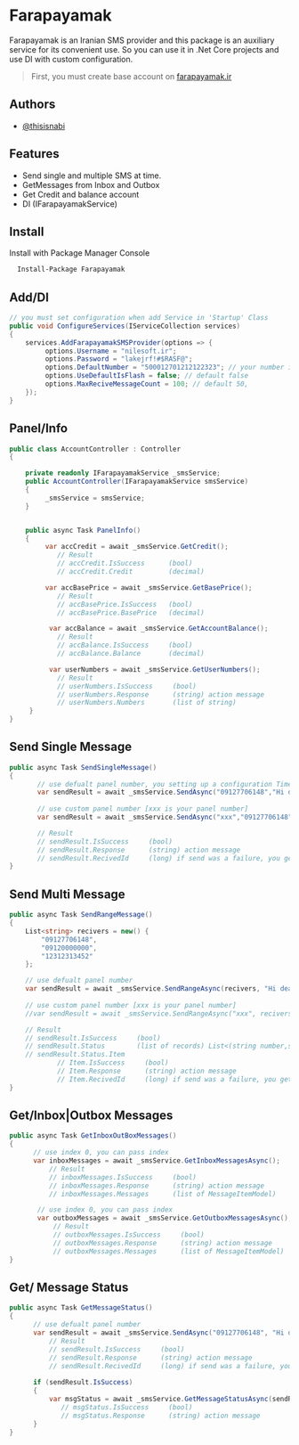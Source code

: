 
# Farapayamak

Farapayamak is an Iranian SMS provider and this package is an auxiliary service for its convenient use. So you can use it in .Net Core projects and use DI with custom configuration.


> First, you must create base account on [farapayamak.ir](https://farapayamak.ir/)

## Authors

- [@thisisnabi](https://www.github.com/thisisnabi)




## Features

- Send single and multiple SMS at time.
- GetMessages from Inbox and Outbox
- Get Credit and balance account
- DI (IFarapayamakService)


## Install

Install with Package Manager Console  

```bash
  Install-Package Farapayamak
```
 
## Add/DI
 
```csharp
// you must set configuration when add Service in 'Startup' Class
public void ConfigureServices(IServiceCollection services)
{
    services.AddFarapayamakSMSProvider(options => {
         options.Username = "nilesoft.ir";
         options.Password = "lakejrf!#$RASF@";
         options.DefaultNumber = "500012701212122323"; // your number in Farapayamak Panel
         options.UseDefaultIsFlash = false; // default false
         options.MaxReciveMessageCount = 100; // default 50,
    });
}
```


## Panel/Info
```csharp
public class AccountController : Controller
{

    private readonly IFarapayamakService _smsService;
    public AccountController(IFarapayamakService smsService)
    {
         _smsService = smsService;
    }


    public async Task PanelInfo()
    {
         var accCredit = await _smsService.GetCredit();
            // Result 
            // accCredit.IsSuccess      (bool)
            // accCredit.Credit         (decimal)

         var accBasePrice = await _smsService.GetBasePrice();
            // Result 
            // accBasePrice.IsSuccess   (bool)
            // accBasePrice.BasePrice   (decimal)

          var accBalance = await _smsService.GetAccountBalance();
            // Result 
            // accBalance.IsSuccess     (bool)
            // accBalance.Balance       (decimal)

          var userNumbers = await _smsService.GetUserNumbers();
            // Result 
            // userNumbers.IsSuccess     (bool)
            // userNumbers.Response      (string) action message
            // userNumbers.Numbers       (list of string)
     }
}
```

## Send Single Message
```csharp
public async Task SendSingleMessage()
{
       // use defualt panel number, you setting up a configuration Time
       var sendResult = await _smsService.SendAsync("09127706148","Hi dear [thisisnabi]");
             
       // use custom panel number [xxx is your panel number]
       var sendResult = await _smsService.SendAsync("xxx","09127706148", "Hi dear [thisisnabi]");

       // Result
       // sendResult.IsSuccess     (bool)
       // sendResult.Response      (string) action message
       // sendResult.RecivedId     (long) if send was a failure, you get -1.
}
```

## Send Multi Message
```csharp
public async Task SendRangeMessage()
{
    List<string> recivers = new() {
        "09127706148",
        "09120000000",
        "12312313452"
    };

    // use defualt panel number
    var sendResult = await _smsService.SendRangeAsync(recivers, "Hi dear [---]");
             
    // use custom panel number [xxx is your panel number]
    //var sendResult = await _smsService.SendRangeAsync("xxx", recivers, "Hi dear [---]");

    // Result
    // sendResult.IsSuccess     (bool)
    // sendResult.Status        (list of records) List<(string number,string response,long recivedId)> 
    // sendResult.Status.Item
            // Item.IsSuccess     (bool)
            // Item.Response      (string) action message
            // Item.RecivedId     (long) if send was a failure, you get -1.
}
```




## Get/Inbox|Outbox Messages
```csharp
public async Task GetInboxOutBoxMessages()
{ 
      // use index 0, you can pass index
      var inboxMessages = await _smsService.GetInboxMessagesAsync();
          // Result
          // inboxMessages.IsSuccess     (bool)
          // inboxMessages.Response      (string) action message
          // inboxMessages.Messages      (list of MessageItemModel)

       // use index 0, you can pass index
       var outboxMessages = await _smsService.GetOutboxMessagesAsync();
           // Result
           // outboxMessages.IsSuccess     (bool)
           // outboxMessages.Response      (string) action message
           // outboxMessages.Messages      (list of MessageItemModel)
}
```
 

## Get/ Message Status
```csharp
public async Task GetMessageStatus()
{
      // use defualt panel number
      var sendResult = await _smsService.SendAsync("09127706148", "Hi dear [thisisnabi]");
          // Result
          // sendResult.IsSuccess     (bool)
          // sendResult.Response      (string) action message
          // sendResult.RecivedId     (long) if send was a failure, you get -1.
          
      if (sendResult.IsSuccess)
      {
          var msgStatus = await _smsService.GetMessageStatusAsync(sendResult.RecivedId);
             // msgStatus.IsSuccess     (bool)
             // msgStatus.Response      (string) action message
      }
}
```
